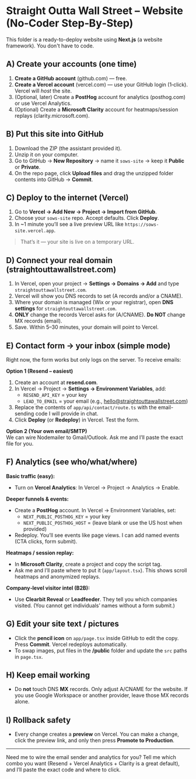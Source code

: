
# Straight Outta Wall Street – Website (No‑Coder Step‑By‑Step)

This folder is a ready-to-deploy website using **Next.js** (a website framework). You don't have to code.

## A) Create your accounts (one time)

1) **Create a GitHub account** (github.com) — free.
2) **Create a Vercel account** (vercel.com) — use your GitHub login (1‑click). Vercel will *host* the site.
3) (Optional, later) Create a **PostHog** account for analytics (posthog.com) or use Vercel Analytics.
4) (Optional) Create a **Microsoft Clarity** account for heatmaps/session replays (clarity.microsoft.com).

## B) Put this site into GitHub

1) Download the ZIP (the assistant provided it).
2) Unzip it on your computer.
3) Go to GitHub → **New Repository** → name it `sows-site` → keep it **Public** or **Private**.
4) On the repo page, click **Upload files** and drag the unzipped folder contents into GitHub → **Commit**.

## C) Deploy to the internet (Vercel)

1) Go to **Vercel → Add New → Project → Import from GitHub**.
2) Choose your `sows-site` repo. Accept defaults. Click **Deploy**.
3) In ~1 minute you’ll see a live preview URL like `https://sows-site.vercel.app`.

> That’s it — your site is live on a temporary URL.

## D) Connect your real domain (straightouttawallstreet.com)

1) In Vercel, open your project → **Settings → Domains → Add** and type `straightouttawallstreet.com`.
2) Vercel will show you DNS records to set (A records and/or a CNAME).
3) Where your domain is managed (Wix or your registrar), open **DNS settings** for `straightouttawallstreet.com`.
4) **ONLY** change the records Vercel asks for (A/CNAME). **Do NOT** change MX records (email).
5) Save. Within 5–30 minutes, your domain will point to Vercel.

## E) Contact form → your inbox (simple mode)

Right now, the form works but only logs on the server. To receive emails:

**Option 1 (Resend – easiest)**  
1) Create an account at **resend.com**.  
2) In Vercel → Project → **Settings → Environment Variables**, add:
   - `RESEND_API_KEY` = your key
   - `LEAD_TO_EMAIL` = your email (e.g., hello@straightouttawallstreet.com)
3) Replace the contents of `app/api/contact/route.ts` with the email-sending code I will provide in chat.
4) Click **Deploy** (or **Redeploy**) in Vercel. Test the form.

**Option 2 (Your own email/SMTP)**  
We can wire Nodemailer to Gmail/Outlook. Ask me and I’ll paste the exact file for you.

## F) Analytics (see who/what/where)

**Basic traffic (easy):**  
- Turn on **Vercel Analytics**: In Vercel → Project → Analytics → Enable.

**Deeper funnels & events:**  
- Create a **PostHog** account. In Vercel → Environment Variables, set:  
  - `NEXT_PUBLIC_POSTHOG_KEY` = your key  
  - `NEXT_PUBLIC_POSTHOG_HOST` = (leave blank or use the US host when provided)  
- Redeploy. You’ll see events like page views. I can add named events (CTA clicks, form submit).

**Heatmaps / session replay:**  
- In **Microsoft Clarity**, create a project and copy the script tag.  
- Ask me and I’ll paste where to put it (`app/layout.tsx`). This shows scroll heatmaps and anonymized replays.

**Company‑level visitor intel (B2B):**  
- Use **Clearbit Reveal** or **Leadfeeder**. They tell you which companies visited. (You cannot get individuals’ names without a form submit.)

## G) Edit your site text / pictures

- Click the **pencil icon** on `app/page.tsx` inside GitHub to edit the copy. Press **Commit**. Vercel redeploys automatically.
- To swap images, put files in the **/public** folder and update the `src` paths in `page.tsx`.

## H) Keep email working

- Do **not** touch DNS **MX** records. Only adjust A/CNAME for the website. If you use Google Workspace or another provider, leave those MX records alone.

## I) Rollback safety

- Every change creates a **preview** on Vercel. You can make a change, click the preview link, and only then press **Promote to Production**.

---

Need me to wire the email sender and analytics for you? Tell me which combo you want (Resend + Vercel Analytics + Clarity is a great default), and I’ll paste the exact code and where to click.
